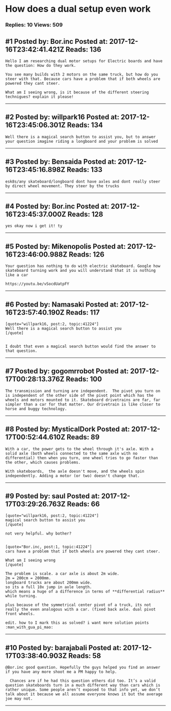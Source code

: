 # How does a dual setup even work

### Replies: 10 Views: 509

## \#1 Posted by: Bor.inc Posted at: 2017-12-16T23:42:41.421Z Reads: 136

```
Hello I am researching dual motor setups for Electric boards and have the question: How do they work.

You see many builds with 2 motors on the same truck, but how do you steer with that. Because cars have a problem that if both wheels are powered they cant steer.

What am I seeing wrong, is it because of the different steering technigues? explain it please!
```

---
## \#2 Posted by: willpark16 Posted at: 2017-12-16T23:45:06.301Z Reads: 134

```
Well there is a magical search button to assist you, but to answer your question imagine riding a longboard and your problem is solved
```

---
## \#3 Posted by: Bensaida Posted at: 2017-12-16T23:45:16.898Z Reads: 133

```
esk8s/any skateboard/longboard dont have axles and dont really steer by direct wheel movement. They steer by the trucks
```

---
## \#4 Posted by: Bor.inc Posted at: 2017-12-16T23:45:37.000Z Reads: 128

```
yes okay now i get it! ty
```

---
## \#5 Posted by: Mikenopolis Posted at: 2017-12-16T23:46:00.988Z Reads: 126

```
Your question has nothing to do with electric skateboard. Google how skateboard turning work and you will understand that it is nothing like a car

https://youtu.be/vSocdUatpFY
```

---
## \#6 Posted by: Namasaki Posted at: 2017-12-16T23:57:40.190Z Reads: 117

```
[quote="willpark16, post:2, topic:41224"]
Well there is a magical search button to assist you
[/quote]


I doubt that even a magical search button would find the answer to that question.
```

---
## \#7 Posted by: gogomrrobot Posted at: 2017-12-17T00:28:13.376Z Reads: 100

```
The transmission and turning are independent.  The pivot you turn on is independent of the other side of the pivot point which has the wheels and motors mounted to it. Skateboard drivetrains are far, far simpler than a car for that matter. Our drivetrain is like closer to horse and buggy technology.
```

---
## \#8 Posted by: MysticalDork Posted at: 2017-12-17T00:52:44.610Z Reads: 89

```
With a car, the power gets to the wheel through it's axle. With a solid axle (both wheels connected to the same axle with no differential) then when you turn, one wheel tries to go faster than the other, which causes problems. 

With skateboards,  the axle doesn't move, and the wheels spin independently. Adding a motor (or two) doesn't change that.
```

---
## \#9 Posted by: saul Posted at: 2017-12-17T03:29:26.763Z Reads: 66

```
[quote="willpark16, post:2, topic:41224"]
magical search button to assist you
[/quote]

not very helpful. why bother?


[quote="Bor.inc, post:1, topic:41224"]
cars have a problem that if both wheels are powered they cant steer.

What am I seeing wrong
[/quote]

The problem is scale. a car axle is about 2m wide. 
2m = 200cm = 2000mm.
longboard trucks are about 200mm wide.
so its a full 10x jump in axle length.
which means a huge of a difference in terms of **differential radius** while turning. 

plus because of the symmetrical center pivot of a truck, its not really the even analogous with a car. (fixed back axle. dual pivot front wheels.

edit. how to I mark this as solved? i want more solution points :man_with_gua_pi_mao:
```

---
## \#10 Posted by: barajabali Posted at: 2017-12-17T03:38:40.903Z Reads: 58

```
@Bor.inc good question. Hopefully the guys helped you find an answer if you have any more shoot me a PM happy to help. 

  Chances are if he had this question others did too. It’s a valid question skateboards turn in a much different way than cars which is rather unique. Some people aren’t exposed to that info yet, we don’t talk about it because we all assume everyone knows it but the average joe may not.
```

---
